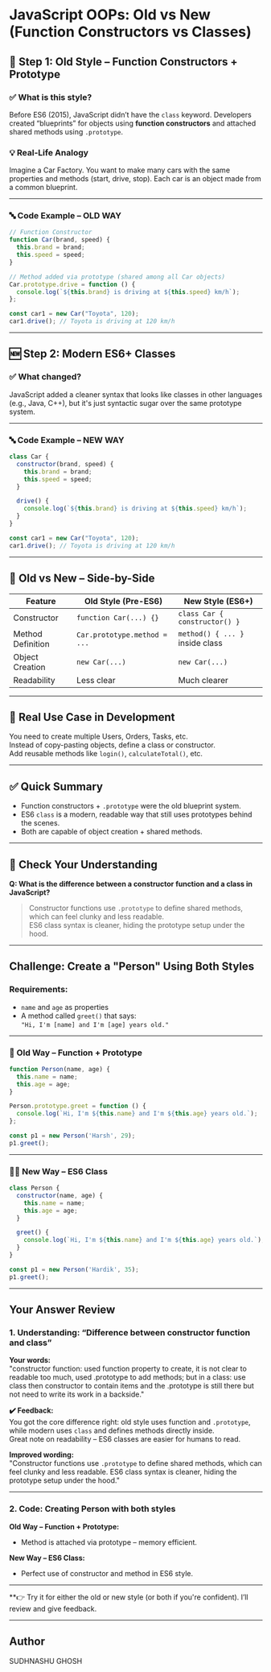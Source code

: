 # JavaScript OOPs: Old vs New (Function Constructors vs Classes)

## 🧱 Step 1: Old Style – Function Constructors + Prototype

### ✅ What is this style?
Before ES6 (2015), JavaScript didn’t have the `class` keyword. Developers created “blueprints” for objects using **function constructors** and attached shared methods using `.prototype`.

### 💡 Real-Life Analogy
Imagine a Car Factory. You want to make many cars with the same properties and methods (start, drive, stop). Each car is an object made from a common blueprint.

---

### 🔤 Code Example – OLD WAY

```javascript
// Function Constructor
function Car(brand, speed) {
  this.brand = brand;
  this.speed = speed;
}

// Method added via prototype (shared among all Car objects)
Car.prototype.drive = function () {
  console.log(`${this.brand} is driving at ${this.speed} km/h`);
};

const car1 = new Car("Toyota", 120);
car1.drive(); // Toyota is driving at 120 km/h
```

---

## 🆕 Step 2: Modern ES6+ Classes

### ✅ What changed?
JavaScript added a cleaner syntax that looks like classes in other languages (e.g., Java, C++), but it's just syntactic sugar over the same prototype system.

---

### 🔤 Code Example – NEW WAY

```javascript
class Car {
  constructor(brand, speed) {
    this.brand = brand;
    this.speed = speed;
  }

  drive() {
    console.log(`${this.brand} is driving at ${this.speed} km/h`);
  }
}

const car1 = new Car("Toyota", 120);
car1.drive(); // Toyota is driving at 120 km/h
```

---

## 🔁 Old vs New – Side-by-Side

| Feature           | Old Style (Pre-ES6)          | New Style (ES6+)                |
| ----------------- | ---------------------------- | ------------------------------- |
| Constructor       | `function Car(...) {}`       | `class Car { constructor() }`   |
| Method Definition | `Car.prototype.method = ...` | `method() { ... }` inside class |
| Object Creation   | `new Car(...)`               | `new Car(...)`                  |
| Readability       | Less clear                   | Much clearer                    |

---

## 🔧 Real Use Case in Development

You need to create multiple Users, Orders, Tasks, etc.  
Instead of copy-pasting objects, define a class or constructor.  
Add reusable methods like `login()`, `calculateTotal()`, etc.

---

## ✅ Quick Summary

- Function constructors + `.prototype` were the old blueprint system.
- ES6 `class` is a modern, readable way that still uses prototypes behind the scenes.
- Both are capable of object creation + shared methods.

---

## 👀 Check Your Understanding

**Q: What is the difference between a constructor function and a class in JavaScript?**

> Constructor functions use `.prototype` to define shared methods, which can feel clunky and less readable.  
> ES6 class syntax is cleaner, hiding the prototype setup under the hood.

---

## Challenge: Create a "Person" Using Both Styles

### Requirements:
- `name` and `age` as properties
- A method called `greet()` that says:  
  `"Hi, I'm [name] and I'm [age] years old."`

---

### 👴 Old Way – Function + Prototype

```javascript
function Person(name, age) {
  this.name = name;
  this.age = age;
}

Person.prototype.greet = function () {
  console.log(`Hi, I'm ${this.name} and I'm ${this.age} years old.`);
};

const p1 = new Person('Harsh', 29);
p1.greet();
```

---

### 👨‍🏫 New Way – ES6 Class

```javascript
class Person {
  constructor(name, age) {
    this.name = name;
    this.age = age;
  }

  greet() {
    console.log(`Hi, I'm ${this.name} and I'm ${this.age} years old.`);
  }
}

const p1 = new Person('Hardik', 35);
p1.greet();
```

---

## Your Answer Review

### 1. Understanding: “Difference between constructor function and class”

**Your words:**  
"constructor function: used function property to create, it is not clear to readable too much, used .prototype to add methods; but in a class: use class then constructor to contain items and the .prototype is still there but not need to write its work in a backside."

**✔️ Feedback:**  
You got the core difference right: old style uses function and `.prototype`, while modern uses `class` and defines methods directly inside.  
Great note on readability – ES6 classes are easier for humans to read.

**Improved wording:**  
"Constructor functions use `.prototype` to define shared methods, which can feel clunky and less readable. ES6 class syntax is cleaner, hiding the prototype setup under the hood."

---

### 2. Code: Creating Person with both styles

**Old Way – Function + Prototype:**  
- Method is attached via prototype – memory efficient.

**New Way – ES6 Class:**  
- Perfect use of constructor and method in ES6 style.

---

**👉 Try it for either the old or new style (or both if you're confident). I’ll review and give feedback.

--- 

## Author
SUDHNASHU GHOSH